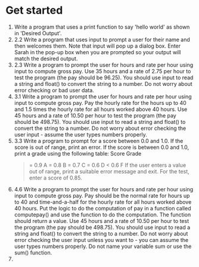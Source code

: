 # Get started

1. Write a program that uses a print function to say 'hello world' as shown in 'Desired Output'.
2. 2.2 Write a program that uses input to prompt a user for their name and then welcomes them. Note that input will pop up a dialog box. Enter Sarah in the pop-up box when you are prompted so your output will match the desired output.
3. 2.3 Write a program to prompt the user for hours and rate per hour using input to compute gross pay. Use 35 hours and a rate of 2.75 per hour to test the program (the pay should be 96.25). You should use input to read a string and float() to convert the string to a number. Do not worry about error checking or bad user data.
4. 3.1 Write a program to prompt the user for hours and rate per hour using input to compute gross pay. Pay the hourly rate for the hours up to 40 and 1.5 times the hourly rate for all hours worked above 40 hours. Use 45 hours and a rate of 10.50 per hour to test the program (the pay should be 498.75). You should use input to read a string and float() to convert the string to a number. Do not worry about error checking the user input - assume the user types numbers properly.
5. 3.3 Write a program to prompt for a score between 0.0 and 1.0. If the score is out of range, print an error. If the score is between 0.0 and 1.0, print a grade using the following table:
   Score Grade
   > = 0.9 A
   > = 0.8 B
   > = 0.7 C
   > = 0.6 D
   > < 0.6 F
   > If the user enters a value out of range, print a suitable error message and exit. For the test, enter a score of 0.85.
6. 4.6 Write a program to prompt the user for hours and rate per hour using input to compute gross pay. Pay should be the normal rate for hours up to 40 and time-and-a-half for the hourly rate for all hours worked above 40 hours. Put the logic to do the computation of pay in a function called computepay() and use the function to do the computation. The function should return a value. Use 45 hours and a rate of 10.50 per hour to test the program (the pay should be 498.75). You should use input to read a string and float() to convert the string to a number. Do not worry about error checking the user input unless you want to - you can assume the user types numbers properly. Do not name your variable sum or use the sum() function.
7.
